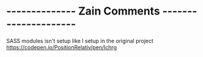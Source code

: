 # -------------- Zain Comments ---------------------
SASS modules isn't setup like I setup in the original project
https://codepen.io/PositionRelativ/pen/Ichrg





